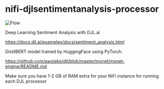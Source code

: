 # nifi-djlsentimentanalysis-processor


![Flow](https://raw.githubusercontent.com/tspannhw/nifi-djlqa-processor/main/examples/DeepLearningExampleFlowSentimentBERT.png)




Deep Learning Sentiment Analysis with DJL.ai


https://docs.djl.ai/examples/docs/sentiment_analysis.html

DistilBERT model trained by HuggingFace using PyTorch. 

https://github.com/awslabs/djl/blob/master/mxnet/mxnet-engine/README.md

Make sure you have 1-2 GB of RAM extra for your NiFi instance for running each DJL processor
